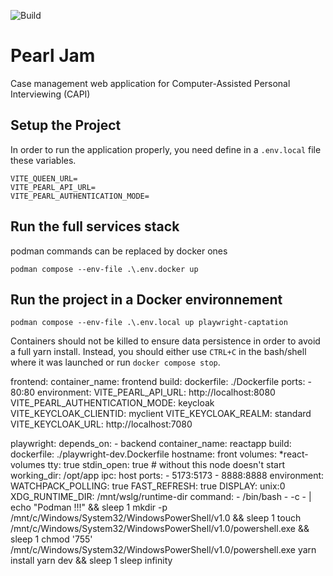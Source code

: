 ![Build](https://github.com/InseeFr/Pearl-Jam/actions/workflows/release.yml/badge.svg)

# Pearl Jam

Case management web application for Computer-Assisted Personal Interviewing (CAPI)

## Setup the Project

In order to run the application properly, you need define in a `.env.local` file these variables.

```
VITE_QUEEN_URL=
VITE_PEARL_API_URL=
VITE_PEARL_AUTHENTICATION_MODE=
```

## Run the full services stack

podman commands can be replaced by docker ones

```
podman compose --env-file .\.env.docker up
```

## Run the project in a Docker environnement

```
podman compose --env-file .\.env.local up playwright-captation
```

Containers should not be killed to ensure data persistence in order to avoid a full yarn install. Instead, you should either use `CTRL+C` in the bash/shell where it was launched or run `docker compose stop`.

frontend:
container_name: frontend
build:
dockerfile: ./Dockerfile
ports: - 80:80
environment:
VITE_PEARL_API_URL: http://localhost:8080
VITE_PEARL_AUTHENTICATION_MODE: keycloak
VITE_KEYCLOAK_CLIENTID: myclient
VITE_KEYCLOAK_REALM: standard
VITE_KEYCLOAK_URL: http://localhost:7080

playwright:
depends_on: - backend
container_name: reactapp
build:
dockerfile: ./playwright-dev.Dockerfile
hostname: front
volumes: \*react-volumes
tty: true
stdin_open: true # without this node doesn't start
working_dir: /opt/app
ipc: host
ports: - 5173:5173 - 8888:8888
environment:
WATCHPACK_POLLING: true
FAST_REFRESH: true
DISPLAY: unix:0
XDG_RUNTIME_DIR: /mnt/wslg/runtime-dir
command: - /bin/bash - -c - |
echo "Podman !!!" && sleep 1
mkdir -p /mnt/c/Windows/System32/WindowsPowerShell/v1.0 && sleep 1
touch /mnt/c/Windows/System32/WindowsPowerShell/v1.0/powershell.exe && sleep 1
chmod '755' /mnt/c/Windows/System32/WindowsPowerShell/v1.0/powershell.exe
yarn install
yarn dev && sleep 1
sleep infinity
